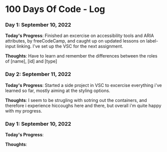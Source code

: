 # 100 Days Of Code - Log

### Day 1: September 10, 2022 

**Today's Progress**: Finished an excercise on accessibility tools and ARIA attributes, by freeCodeCamp, and caught up on updated lessons on label-input linking.
I've set up the VSC for the next assignment. 

**Thoughts**: Have to learn and remember the differences between the roles of [name], [id] and [type] 


### Day 2: September 11, 2022 

**Today's Progress**: Started a side project in VSC to excercise everything i've learned so far, mostly aiming at the styling options.

**Thoughts**: I seem to be strugling with sotring out the containers, and therefore i experience hiccoughs here and there, but overall i'm quite happy with my progress.


### Day 1: September 10, 2022 

**Today's Progress**: 

**Thoughts**:
